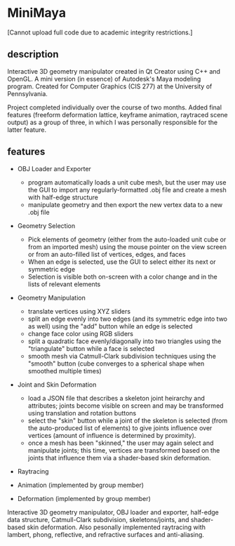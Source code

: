 # MiniMaya

[Cannot upload full code due to academic integrity restrictions.]

## description
Interactive 3D geometry manipulator created in Qt Creator using C++ and OpenGL. A mini version (in essence) of Autodesk's Maya modeling program. Created for Computer Graphics (CIS 277) at the University of Pennsylvania.

Project completed individually over the course of two months. Added final features (freeform deformation lattice, keyframe animation, raytraced scene output) as a group of three, in which I was personally responsible for the latter feature.

## features
- OBJ Loader and Exporter
  - program automatically loads a unit cube mesh, but the user may use the GUI to import any regularly-formatted .obj file and create a mesh with half-edge structure
  - manipulate geometry and then export the new vertex data to a new .obj file
- Geometry Selection
  - Pick elements of geometry (either from the auto-loaded unit cube or from an imported mesh) using the mouse pointer on the view screen or from an auto-filled list of vertices, edges, and faces
  - When an edge is selected, use the GUI to select either its next or symmetric edge
  - Selection is visible both on-screen with a color change and in the lists of relevant elements
- Geometry Manipulation
  - translate vertices using XYZ sliders
  - split an edge evenly into two edges (and its symmetric edge into two as well) using the "add" button while an edge is selected
  - change face color using RGB sliders
  - split a quadratic face evenly/diagonally into two triangles using the "triangulate" button while a face is selected
  - smooth mesh via Catmull-Clark subdivision techniques using the "smooth" button (cube converges to a spherical shape when smoothed multiple times)
- Joint and Skin Deformation
  - load a JSON file that describes a skeleton joint heirarchy and attributes; joints become visible on screen and may be transformed using translation and rotation buttons
  - select the "skin" button while a joint of the skeleton is selected (from the auto-produced list of elements) to give joints influence over vertices (amount of influence is determined by proximity).
  - once a mesh has been "skinned," the user may again select and manipulate joints; this time, vertices are transformed based on the joints that influence them via a shader-based skin deformation.










- Raytracing
- Animation (implemented by group member)
- Deformation (implemented by group member)

Interactive 3D geometry manipulator, 
OBJ loader and exporter, half-edge data structure, Catmull-Clark subdivision, skeletons/joints, and shader-based skin deformation. Also pesonally implemented raytracing with lambert, phong, reflective, and refractive surfaces and anti-aliasing.
